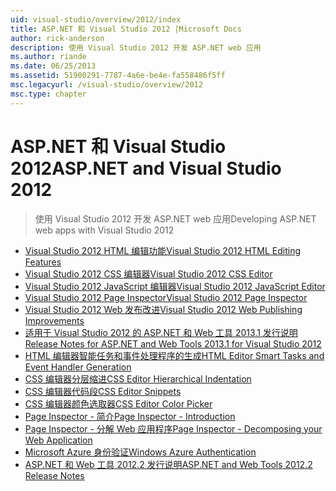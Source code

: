 ```yaml
---
uid: visual-studio/overview/2012/index
title: ASP.NET 和 Visual Studio 2012 |Microsoft Docs
author: rick-anderson
description: 使用 Visual Studio 2012 开发 ASP.NET web 应用
ms.author: riande
ms.date: 06/25/2013
ms.assetid: 51900291-7787-4a6e-be4e-fa558486f5ff
msc.legacyurl: /visual-studio/overview/2012
msc.type: chapter
---
```

<a name="aspnet-and-visual-studio-2012"></a><span data-ttu-id="f717f-103">ASP.NET 和 Visual Studio 2012</span><span class="sxs-lookup"><span data-stu-id="f717f-103">ASP.NET and Visual Studio 2012</span></span>
====================
> <span data-ttu-id="f717f-104">使用 Visual Studio 2012 开发 ASP.NET web 应用</span><span class="sxs-lookup"><span data-stu-id="f717f-104">Developing ASP.NET web apps with Visual Studio 2012</span></span>


- [<span data-ttu-id="f717f-105">Visual Studio 2012 HTML 编辑功能</span><span class="sxs-lookup"><span data-stu-id="f717f-105">Visual Studio 2012 HTML Editing Features</span></span>](visual-studio-2012-html-editing-features.md)
- [<span data-ttu-id="f717f-106">Visual Studio 2012 CSS 编辑器</span><span class="sxs-lookup"><span data-stu-id="f717f-106">Visual Studio 2012 CSS Editor</span></span>](visual-studio-2012-css-editor.md)
- [<span data-ttu-id="f717f-107">Visual Studio 2012 JavaScript 编辑器</span><span class="sxs-lookup"><span data-stu-id="f717f-107">Visual Studio 2012 JavaScript Editor</span></span>](visual-studio-2012-javascript-editor.md)
- [<span data-ttu-id="f717f-108">Visual Studio 2012 Page Inspector</span><span class="sxs-lookup"><span data-stu-id="f717f-108">Visual Studio 2012 Page Inspector</span></span>](visual-studio-2012-page-inspector.md)
- [<span data-ttu-id="f717f-109">Visual Studio 2012 Web 发布改进</span><span class="sxs-lookup"><span data-stu-id="f717f-109">Visual Studio 2012 Web Publishing Improvements</span></span>](visual-studio-2012-web-publishing-improvements.md)
- [<span data-ttu-id="f717f-110">适用于 Visual Studio 2012 的 ASP.NET 和 Web 工具 2013.1 发行说明</span><span class="sxs-lookup"><span data-stu-id="f717f-110">Release Notes for ASP.NET and Web Tools 2013.1 for Visual Studio 2012</span></span>](aspnet-and-web-tools-20131-for-visual-studio-2012.md)
- [<span data-ttu-id="f717f-111">HTML 编辑器智能任务和事件处理程序的生成</span><span class="sxs-lookup"><span data-stu-id="f717f-111">HTML Editor Smart Tasks and Event Handler Generation</span></span>](visual-studio-vnext-videos-html-editor-smart-tasks-and-event-handler-generation.md)
- [<span data-ttu-id="f717f-112">CSS 编辑器分层缩进</span><span class="sxs-lookup"><span data-stu-id="f717f-112">CSS Editor Hierarchical Indentation</span></span>](visual-studio-vnext-videos-css-editor-hierarchical-indentation.md)
- [<span data-ttu-id="f717f-113">CSS 编辑器代码段</span><span class="sxs-lookup"><span data-stu-id="f717f-113">CSS Editor Snippets</span></span>](visual-studio-vnext-videos-css-editor-snippets.md)
- [<span data-ttu-id="f717f-114">CSS 编辑器颜色选取器</span><span class="sxs-lookup"><span data-stu-id="f717f-114">CSS Editor Color Picker</span></span>](visual-studio-vnext-videos-css-editor-color-picker.md)
- [<span data-ttu-id="f717f-115">Page Inspector - 简介</span><span class="sxs-lookup"><span data-stu-id="f717f-115">Page Inspector - Introduction</span></span>](visual-studio-vnext-videos-page-inspector-introduction.md)
- [<span data-ttu-id="f717f-116">Page Inspector - 分解 Web 应用程序</span><span class="sxs-lookup"><span data-stu-id="f717f-116">Page Inspector - Decomposing your Web Application</span></span>](visual-studio-vnext-videos-page-inspector-decomposing-your-web-application.md)
- [<span data-ttu-id="f717f-117">Microsoft Azure 身份验证</span><span class="sxs-lookup"><span data-stu-id="f717f-117">Windows Azure Authentication</span></span>](windows-azure-authentication.md)
- [<span data-ttu-id="f717f-118">ASP.NET 和 Web 工具 2012.2 发行说明</span><span class="sxs-lookup"><span data-stu-id="f717f-118">ASP.NET and Web Tools 2012.2 Release Notes</span></span>](aspnet-and-web-tools-20122-release-notes-rtw.md)
